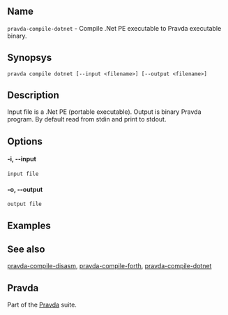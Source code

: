 ## Name
`pravda-compile-dotnet` - Compile .Net PE executable to Pravda executable
binary.

## Synopsys
```
pravda compile dotnet [--input <filename>] [--output <filename>]
```

## Description
Input file is a .Net PE (portable executable). Output is binary Pravda
program. By default read from stdin and print to stdout.


## Options
#### -i, --input
	input file

#### -o, --output
	output file


## Examples



## See also
[pravda-compile-disasm](pravda-compile-disasm.md),
[pravda-compile-forth](pravda-compile-forth.md),
[pravda-compile-dotnet](pravda-compile-dotnet.md)


## Pravda
Part of the [Pravda](main.md) suite.


